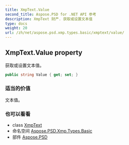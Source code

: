 ```yaml
---
title: XmpText.Value
second_title: Aspose.PSD for .NET API 参考
description: XmpText 财产. 获取或设置文本值
type: docs
weight: 20
url: /zh/net/aspose.psd.xmp.types.basic/xmptext/value/
---
```

## XmpText.Value property

获取或设置文本值。

```csharp
public string Value { get; set; }
```

### 适当的价值

文本值。

### 也可以看看

* class [XmpText](../)
* 命名空间 [Aspose.PSD.Xmp.Types.Basic](../../xmptext/)
* 部件 [Aspose.PSD](../../../)


